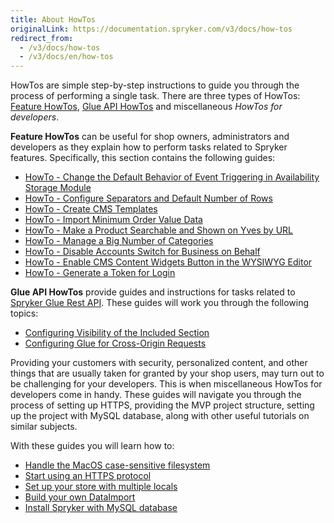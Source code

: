 ```yaml
---
title: About HowTos
originalLink: https://documentation.spryker.com/v3/docs/how-tos
redirect_from:
  - /v3/docs/how-tos
  - /v3/docs/en/how-tos
---
```


HowTos are simple step-by-step instructions to guide you through the process of performing a single task. There are three types of HowTos: [Feature HowTos](/docs/scos/dev/tutorials/202001.0/howtos/feature-howtos/feature-howtos.html), [Glue API HowTos](/docs/scos/dev/tutorials/202001.0/howtos/glue-api-howtos/glue-api-howtos.html) and miscellaneous _HowTos for developers_.

**Feature HowTos** can be useful for shop owners, administrators and developers as they explain how to perform tasks related to Spryker features. Specifically, this section contains the following guides:

* [HowTo - Change the Default Behavior of Event Triggering in Availability Storage Module](/docs/scos/dev/tutorials/202001.0/howtos/howto-change-the-default-behavior-of-event-triggering-in-the-availabilitystorage-module.html)
* [HowTo - Configure Separators and Default Number of Rows](/docs/scos/dev/tutorials/201903.0/howtos/feature-howtos/howto-configure-separators-and-default-number-of-rows.html) 
* [HowTo - Create CMS Templates](/docs/scos/dev/tutorials/202001.0/howtos/feature-howtos/cms/howto-create-cms-templates.html)
* [HowTo - Import Minimum Order Value Data](/docs/scos/dev/tutorials/201903.0/howtos/feature-howtos/howto-import-minimum-order-value-data.html)
* [HowTo - Make a Product Searchable and Shown on Yves by URL](/docs/scos/dev/tutorials/202001.0/howtos/feature-howtos/howto-make-a-product-searchable-and-shown-on-the-storefront.html) 
* [HowTo - Manage a Big Number of Categories](/docs/scos/dev/tutorials/201903.0/howtos/feature-howtos/howto-manage-a-big-number-of-categories.html)
* [HowTo - Disable Accounts Switch for Business on Behalf](/docs/scos/dev/tutorials/201907.0/howtos/feature-howtos/howto-disable-accounts-switch-for-business-on-behalf.html)
* [HowTo - Enable CMS Content Widgets Button in the WYSIWYG Editor](/docs/scos/dev/tutorials/201907.0/howtos/feature-howtos/cms/howto-enable-cms-content-widgets-button-in-the-wysiwyg-editor.html)
* [HowTo - Generate a Token for Login](/docs/scos/dev/tutorials/201907.0/howtos/feature-howtos/howto-generate-a-token-for-login.html)

**Glue API HowTos**  provide guides and instructions for tasks related to [Spryker Glue Rest API](/docs/scos/dev/glue-api/202001.0/glue-rest-api.html). These guides will work you through the following topics:

* [Configuring Visibility of the Included Section](/docs/scos/dev/tutorials/201903.0/howtos/glue-api-howtos/configuring-visibility-of-the-included-section.html)
* [Configuring Glue for Cross-Origin Requests](/docs/scos/dev/tutorials/201903.0/howtos/glue-api-howtos/configuring-glue-for-cross-origin-requests.html)

Providing your customers with security, personalized content, and other things that are usually taken for granted by your shop users, may turn out to be challenging for your developers. This is when miscellaneous HowTos for developers come in handy. These guides will navigate you through the process of setting up HTTPS, providing the MVP project structure, setting up the project with MySQL database, along with other useful tutorials on similar subjects.

With these guides you will learn how to:

* [Handle the MacOS case-sensitive filesystem](/docs/scos/dev/tutorials/202001.0/howtos/howto-handle-case-sensitive-file-system-on-mac-os.html)
* [Start using an HTTPS protocol](/docs/scos/dev/tutorials/202001.0/howtos/howto-force-https.html)
* [Set up your store with multiple locals](/docs/scos/dev/tutorials/202001.0/howtos/howto-set-up-stores-with-multiple-locales.html)
* [Build your own DataImport](/docs/scos/dev/developer-guides/202001.0/development-guide/back-end/data-manipulation/data-ingestion/data-importers/creating-a-data-importer.html)
* [Install Spryker with MySQL database](https://documentation.spryker.com/v4/docs/ht-data-import/ht-setup-spryker-with-mysql)
